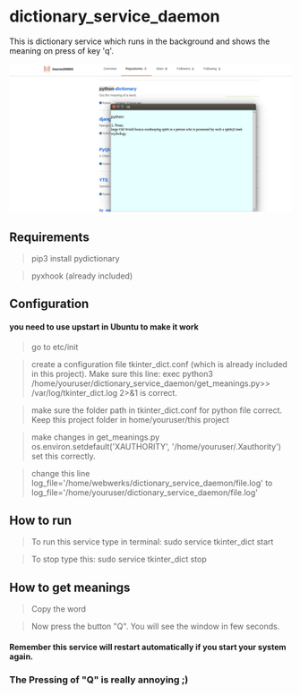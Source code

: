 # dictionary_service_daemon
This is dictionary service which runs in the background and shows the meaning on press of key 'q'.

[![loader](https://github.com/Gaurav200893/dictionary_service_daemon/blob/master/tkinter_dictionary.png)](#features)

## Requirements
> pip3 install pydictionary

> pyxhook (already included)

## Configuration
#### you need to use upstart in Ubuntu to make it work

> go to etc/init

> create a configuration file tkinter_dict.conf (which is already included in this project). Make sure this line: exec python3 /home/youruser/dictionary_service_daemon/get_meanings.py>> /var/log/tkinter_dict.log 2>&1 is correct.

> make sure the folder path in tkinter_dict.conf for python file correct. Keep this project folder in home/youruser/this project

> make changes in get_meanings.py os.environ.setdefault('XAUTHORITY', '/home/youruser/.Xauthority') set this correctly.

> change this line log_file='/home/webwerks/dictionary_service_daemon/file.log' to log_file='/home/youruser/dictionary_service_daemon/file.log'

## How to run

> To run this service type in terminal: sudo service tkinter_dict start

> To stop type this: sudo service tkinter_dict stop

## How to get meanings

> Copy the word 

> Now press the button "Q". You will see the window in few seconds.

#### Remember this service will restart automatically if you start your system again.

### The Pressing of "Q" is really annoying ;)
